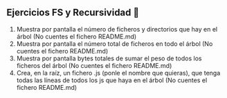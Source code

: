 ## Ejercicios FS y Recursividad 🚀

1. Muestra por pantalla el número de ficheros y directorios que hay en el árbol (No cuentes el fichero README.md)
2. Muestra por pantalla el número total de ficheros en todo el árbol (No cuentes el fichero README.md)
3. Muestra por pantalla bytes totales de sumar el peso de todos los ficheros del árbol (No cuentes el fichero README.md)
4. Crea, en la raíz, un fichero .js (ponle el nombre que quieras), que tenga todas las líneas de todos los js que haya en el árbol (No cuentes el fichero README.md)
